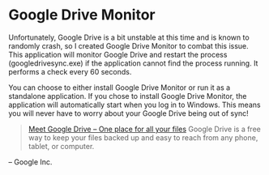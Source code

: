 Google Drive Monitor
====================

Unfortunately, Google Drive is a bit unstable at this time and is known to randomly crash, so I created Google Drive Monitor to combat this issue. This application will monitor Google Drive and restart the process (googledrivesync.exe) if the application cannot find the process running. It performs a check every 60 seconds.

You can choose to either install Google Drive Monitor or run it as a standalone application. If you chose to install Google Drive Monitor, the application will automatically start when you log in to Windows. This means you will never have to worry about your Google Drive being out of sync!

> [Meet Google Drive – One place for all your files](http://www.google.com/drive/index.html)
Google Drive is a free way to keep your files backed up and easy to reach from any phone, tablet, or computer.

– Google Inc.
